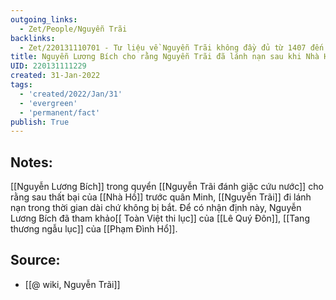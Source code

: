 ```yaml
---
outgoing_links:
  - Zet/People/Nguyễn Trãi
backlinks:
  - Zet/220131110701 - Tư liệu về Nguyễn Trãi không đầy đủ từ 1407 đến khi gia nhập Lam Sơn
title: Nguyễn Lương Bích cho rằng Nguyễn Trãi đã lánh nạn sau khi Nhà Hồ bại trận
UID: 220131111229
created: 31-Jan-2022
tags:
  - 'created/2022/Jan/31'
  - 'evergreen'
  - 'permanent/fact'
publish: True
---
```

## Notes:
[[Nguyễn Lương Bích]] trong quyển [[Nguyễn Trãi đánh giặc cứu nước]] cho rằng sau thất bại của [[Nhà Hồ]] trước quân Minh, [[Nguyễn Trãi]] đi lánh nạn trong thời gian dài chứ không bị bắt. Để có nhận định này, Nguyễn Lương Bích đã tham khảo[[ Toàn Việt thi lục]] của [[Lê Quý Đôn]], [[Tang thương ngẫu lục]] của [[Phạm Đình Hổ]].

## Source:
- [[@ wiki, Nguyễn Trãi]]


